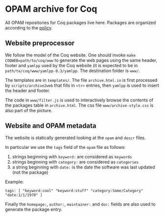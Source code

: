 # OPAM archive for Coq

All OPAM repositories for Coq packages live here.
Packages are organized according to the [policy](POLICY.md).

## Website preprocessor

We follow the model of the Coq website.
One should invoke `make COQWEB=path/to/coq/www` to generate the web pages
using the same header, footer and `yamlpp` used by the Coq website (it is expected to be in `path/to/coq/www/yamlpp-0.3/yamlpp`.  The
destination folder is `www/`.

The templates are in `templates/`.  The file `archive.html.in` is first
processed by `scripts/archive2web` that fills in `<tr>` entries, then
`yamlpp` is used to insert the header and footer.

The code in `www/filter.js` is used to interactively browse the contents
of the packages table in `archive.html`.  The css file
`www/archive-style.css` is also part of the picture.

## Website and OPAM metadata

The website is statically generated looking at the `opam` and `descr` files.

In particular we use the `tags` field of the `opam` file as follows:

 1. strings beginning with `keyword:` are considered as `keywords`
 2. strings beginning with `category:` are considered as `categories`
 3. a string beginning with `date:` is the date the software was last updated
    (not the package)
 
Example:

    tags: [ "keyword:cool" "keyword:stuff" "category:Some/Category" "date:1/1/1970" ]

Finally the `homepage:`, `author:`, `maintainer:` and `doc:` fields are
also used to generate the package entry.
